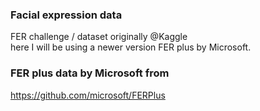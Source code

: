 ### Facial expression data 
FER challenge / dataset originally @Kaggle  
here I will be using a newer version FER plus by Microsoft.

### FER plus data by Microsoft from 
https://github.com/microsoft/FERPlus
